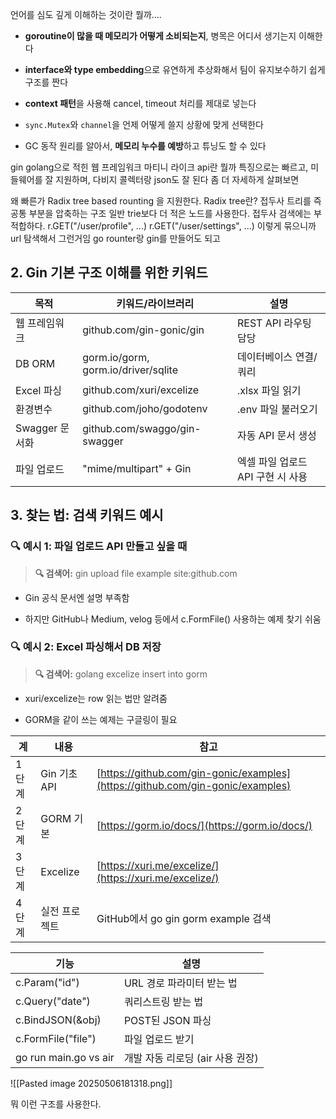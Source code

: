 

언어를 심도 깊게 이해하는 것이란 뭘까....
- **goroutine이 많을 때 메모리가 어떻게 소비되는지**, 병목은 어디서 생기는지 이해한다
    
- **interface와 type embedding**으로 유연하게 추상화해서 팀이 유지보수하기 쉽게 구조를 짠다
    
- **context 패턴**을 사용해 cancel, timeout 처리를 제대로 넣는다
    
- `sync.Mutex`와 `channel`을 언제 어떻게 쓸지 상황에 맞게 선택한다
    
- GC 동작 원리를 알아서, **메모리 누수를 예방**하고 튜닝도 할 수 있다


gin 
golang으로 적힌 웹 프레임워크 
마티니 라이크 api란 뭘까
특징으로는 빠르고, 미들웨어를 잘 지원하며, 다비지 콜렉터랑 json도 잘 된다 
좀 더 자세하게 살펴보면 

왜 빠른가
Radix tree based rounting 을 지원한다. 
Radix tree란? 접두사 트리를 즉 공통 부분을 압축하는 구조
일반 trie보다 더 적은 노드를 사용한다. 
접두사 검색에는 부적합하다. 
r.GET("/user/profile", ...)
r.GET("/user/settings", ...) 이렇게 묶으니까 url 탐색해서 그런거임
go rounter랑 gin를 만들어도 되고 


## **2. Gin 기본 구조 이해를 위한 키워드**

|**목적**|**키워드/라이브러리**|**설명**|
|---|---|---|
|웹 프레임워크|github.com/gin-gonic/gin|REST API 라우팅 담당|
|DB ORM|gorm.io/gorm, gorm.io/driver/sqlite|데이터베이스 연결/쿼리|
|Excel 파싱|github.com/xuri/excelize|.xlsx 파일 읽기|
|환경변수|github.com/joho/godotenv|.env 파일 불러오기|
|Swagger 문서화|github.com/swaggo/gin-swagger|자동 API 문서 생성|
|파일 업로드|"mime/multipart" + Gin|엑셀 파일 업로드 API 구현 시 사용|
## **3. 찾는 법: 검색 키워드 예시**

  
### **🔍 예시 1: 파일 업로드 API 만들고 싶을 때**

  

> **🔍 검색어:** gin upload file example site:github.com

  

- Gin 공식 문서엔 설명 부족함
    
- 하지만 GitHub나 Medium, velog 등에서 c.FormFile() 사용하는 예제 찾기 쉬움
    

  

### **🔍 예시 2: Excel 파싱해서 DB 저장**

  

> **🔍 검색어:** golang excelize insert into gorm

  

- xuri/excelize는 row 읽는 법만 알려줌
    
- GORM을 같이 쓰는 예제는 구글링이 필요


| **계** | **내용**     | **참고**                                                                         |
| ----- | ---------- | ------------------------------------------------------------------------------ |
| 1단계   | Gin 기초 API | [https://github.com/gin-gonic/examples](https://github.com/gin-gonic/examples) |
| 2단계   | GORM 기본    | [https://gorm.io/docs/](https://gorm.io/docs/)                                 |
| 3단계   | Excelize   | [https://xuri.me/excelize/](https://xuri.me/excelize/)                         |
| 4단계   | 실전 프로젝트    | GitHub에서 go gin gorm example 검색                                                |

| **기능**                | **설명**                |
| --------------------- | --------------------- |
| c.Param("id")         | URL 경로 파라미터 받는 법      |
| c.Query("date")       | 쿼리스트링 받는 법            |
| c.BindJSON(&obj)      | POST된 JSON 파싱         |
| c.FormFile("file")    | 파일 업로드 받기             |
| go run main.go vs air | 개발 자동 리로딩 (air 사용 권장) |
![[Pasted image 20250506181318.png]] 

뭐 이런 구조를 사용한다. 